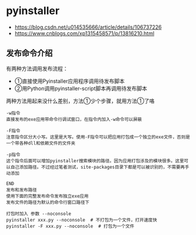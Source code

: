 # pyinstaller
- https://blog.csdn.net/u014535666/article/details/106737226
- https://www.cnblogs.com/xp1315458571/p/13816210.html

## 发布命令介绍

有两种方法调用发布流程：
- ①直接使用Pyinstaller应用程序调用待发布脚本
- ②用Python调用pyinstaller-script脚本再调用待发布脚本

两种方法用起来没什么差别，方法①少个步骤，就用方法①了咯


```
-w指令
直接发布的exe应用带命令行调试窗口，在指令内加入-w命令可以屏蔽

-F指令
注意指令区分大小写。这里是大写。使用-F指令可以把应用打包成一个独立的exe文件，否则是一个带各种dll和依赖文件的文件夹

-p指令
这个指令后面可以增加pyinstaller搜索模块的路径。因为应用打包涉及的模块很多。这里可以自己添加路径。不过经过笔者测试，site-packages目录下都是可以被识别的，不需要再手动添加

END
发布和发布路径
使用下面的完整发布命令发布独立exe应用
发布文件的路径为默认的命令行窗口路径下

打包时加入 参数 --noconsole
pyinstaller xxx.py --noconsole  # 不打包为一个文件，打开速度快
pyinstaller -F xxx.py --noconsole  # 打包为一个文件
```
